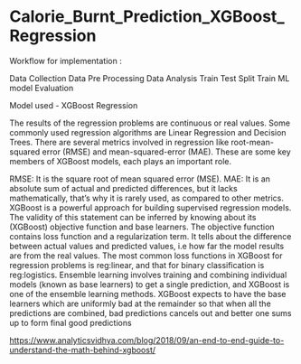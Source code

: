 # Calorie_Burnt_Prediction_XGBoost_Regression

Workflow for implementation :

Data Collection
Data Pre Processing
Data Analysis
Train Test Split
Train ML model 
Evaluation 


Model used - XGBoost Regression


The results of the regression problems are continuous or real values. Some commonly used regression algorithms are Linear Regression and Decision Trees. There are several metrics involved in regression like root-mean-squared error (RMSE) and mean-squared-error (MAE). These are some key members of XGBoost models, each plays an important role.

RMSE: It is the square root of mean squared error (MSE).
MAE: It is an absolute sum of actual and predicted differences, but it lacks mathematically, that’s why it is rarely used, as compared to other metrics.
XGBoost is a powerful approach for building supervised regression models. The validity of this statement can be inferred by knowing about its (XGBoost) objective function and base learners. The objective function contains loss function and a regularization term. It tells about the difference between actual values and predicted values, i.e how far the model results are from the real values. The most common loss functions in XGBoost for regression problems is reg:linear, and that for binary classification is reg:logistics. Ensemble learning involves training and combining individual models (known as base learners) to get a single prediction, and XGBoost is one of the ensemble learning methods. XGBoost expects to have the base learners which are uniformly bad at the remainder so that when all the predictions are combined, bad predictions cancels out and better one sums up to form final good predictions


https://www.analyticsvidhya.com/blog/2018/09/an-end-to-end-guide-to-understand-the-math-behind-xgboost/
